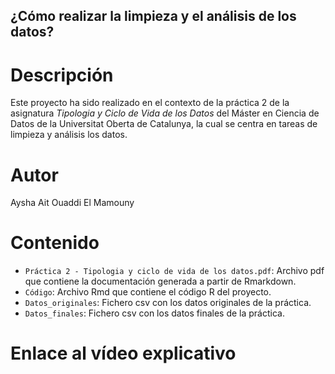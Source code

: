 ## ¿Cómo realizar la limpieza y el análisis de los datos?
# Descripción
Este proyecto ha sido realizado en el contexto de la práctica 2 de la asignatura *Tipologia y Ciclo de Vida de los Datos* del Máster en Ciencia de Datos de la Universitat Oberta de Catalunya, la cual se centra en tareas de limpieza y análisis los datos.

# Autor
Aysha Ait Ouaddi El Mamouny

# Contenido
* ```Práctica 2 - Tipologia y ciclo de vida de los datos.pdf```: Archivo pdf que contiene la documentación generada a partir de Rmarkdown.
* ```Código```: Archivo Rmd que contiene el código R del proyecto.
* ```Datos_originales```: Fichero csv con los datos originales de la práctica.
* ```Datos_finales```: Fichero csv con los datos finales de la práctica.


# Enlace al vídeo explicativo
